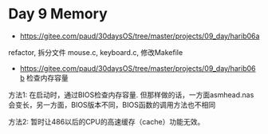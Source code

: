 # Day 9 Memory

- https://gitee.com/paud/30daysOS/tree/master/projects/09_day/harib06a

refactor, 拆分文件 mouse.c, keyboard.c, 修改Makefile


- https://gitee.com/paud/30daysOS/tree/master/projects/09_day/harib06b
检查内存容量

方法1: 在启动时，通过BIOS检查内存容量. 但那样做的话，一方面asmhead.nas会变长，另一方面，BIOS版本不同，BIOS函数的调用方法也不相同


方法2: 暂时让486以后的CPU的高速缓存（cache）功能无效。
